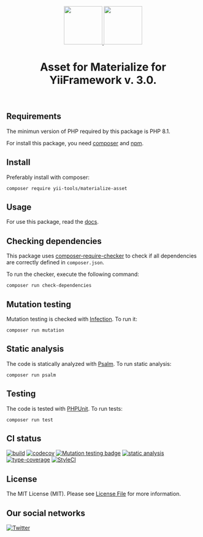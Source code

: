<p align="center">
    <a href="https://github.com/yii-tools/materialize-asset" target="_blank">
        <img src="https://avatars.githubusercontent.com/u/121752654?s=200&v=4" height="100px">
    </a>
    <a href="https://github.com/Dogfalo/materialize" target="_blank">
        <img src="https://camo.githubusercontent.com/86f17df730ccbbbef991d61bb586bf2d3c165f19cfe334e6e4ba4f97d2dd691a/687474703a2f2f6d6174657269616c697a656373732e636f6d2f7265732f6d6174657269616c697a652e737667" height="100px">
    </a>    
    <h1 align="center">Asset for Materialize for YiiFramework v. 3.0.</h1>
    <br>
</p>

## Requirements

The minimun version of PHP required by this package is PHP 8.1.

For install this package, you need [composer](https://getcomposer.org/) and [npm](https://www.npmjs.com/).

## Install

Preferably install with composer:

```shell
composer require yii-tools/materialize-asset
```

## Usage

For use this package, read the [docs](/docs/install.md).

## Checking dependencies

This package uses [composer-require-checker](https://github.com/maglnet/ComposerRequireChecker) to check if all dependencies are correctly defined in `composer.json`.

To run the checker, execute the following command:

```shell
composer run check-dependencies
```

## Mutation testing

Mutation testing is checked with [Infection](https://infection.github.io/). To run it:

```shell
composer run mutation
```

## Static analysis

The code is statically analyzed with [Psalm](https://psalm.dev/). To run static analysis:

```shell
composer run psalm
```

## Testing

The code is tested with [PHPUnit](https://phpunit.de/). To run tests:

```
composer run test
```

## CI status

[![build](https://github.com/yii-tools/materialize-asset/actions/workflows/build.yml/badge.svg)](https://github.com/yii-tools/materialize-asset/actions/workflows/build.yml)
[![codecov](https://codecov.io/gh/yii-tools/materialize-asset/branch/main/graph/badge.svg?token=MF0XUGVLYC)](https://codecov.io/gh/yii-tools/materialize-asset)
[![Mutation testing badge](https://img.shields.io/endpoint?style=flat&url=https%3A%2F%2Fbadge-api.stryker-mutator.io%2Fgithub.com%2Fyii-tools%2Fmaterialize-asset%2Fmain)](https://dashboard.stryker-mutator.io/reports/github.com/yii-tools/materialize-asset/main)
[![static analysis](https://github.com/yii-tools/materialize-asset/actions/workflows/static.yml/badge.svg)](https://github.com/yii-tools/materialize-asset/actions/workflows/static.yml)
[![type-coverage](https://shepherd.dev/github/yii-tools/materialize-asset/coverage.svg)](https://shepherd.dev/github/yii-tools/materialize-asset)
[![StyleCI](https://github.styleci.io/repos/494495136/shield?branch=main)](https://github.styleci.io/repos/494495136?branch=main)

## License

The MIT License (MIT). Please see [License File](LICENSE.md) for more information.

## Our social networks

[![Twitter](https://img.shields.io/badge/twitter-follow-1DA1F2?logo=twitter&logoColor=1DA1F2&labelColor=555555?style=flat)](https://twitter.com/Terabytesoftw)
